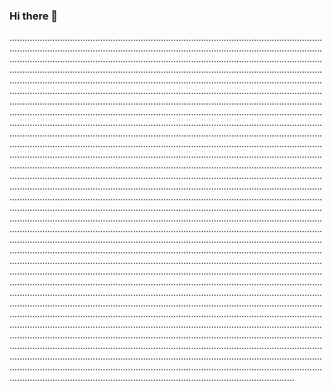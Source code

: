 ### Hi there 👋

.................................................................................................................................................................................................................................................................................................................................................................................................................................................................................................................................................................................................................................................................................................................................................................................................................................................................................................................................................................................................................................................................................................................................................................................................................................................................................................................................................................................................................................................................................................................................................................................................................................................................................................................................................................................................................................................................................................................................................................................................................................................................................................................................................................................................................................................................................................................................................................................................................................................................................................................................................................................................................................................................................................................................................................................................................................................................................................................................................................................................................................................................................................................................................................................................................................................................................................................................................................................................................................................................................................................................................................................................................................................................................................................................................................................................................................................................................................................................................................................................................................................................................................................................................................................................................................................